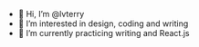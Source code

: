 - 👋 Hi, I’m @lvterry
- 👀 I’m interested in design, coding and writing
- 🌱 I’m currently practicing writing and React.js

<!---
lvterry/lvterry is a ✨ special ✨ repository because its `README.md` (this file) appears on your GitHub profile.
You can click the Preview link to take a look at your changes.
--->
